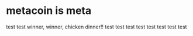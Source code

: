 # metacoin is meta

test
test
winner, winner, chicken dinner!!
test
test
test
test
test
test
test
test

